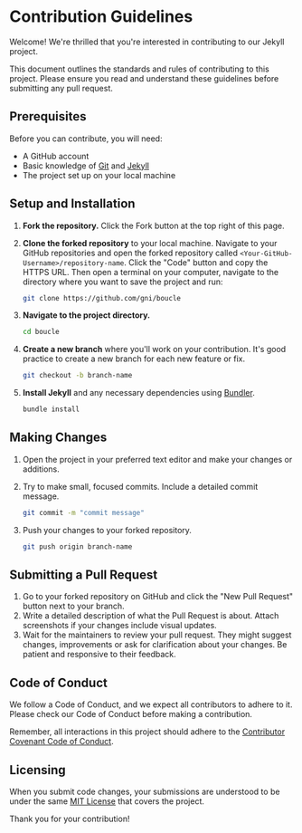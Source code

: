 # Contribution Guidelines

Welcome! We're thrilled that you're interested in contributing to our Jekyll project. 

This document outlines the standards and rules of contributing to this project. Please ensure you read and understand these guidelines before submitting any pull request.

## Prerequisites

Before you can contribute, you will need:

- A GitHub account
- Basic knowledge of [Git](https://git-scm.com/book/en/v2/Getting-Started-Git-Basics) and [Jekyll](https://jekyllrb.com/docs/)
- The project set up on your local machine

## Setup and Installation

1. **Fork the repository.** Click the Fork button at the top right of this page.

2. **Clone the forked repository** to your local machine. Navigate to your GitHub repositories and open the forked repository called `<Your-GitHub-Username>/repository-name`. Click the "Code" button and copy the HTTPS URL. Then open a terminal on your computer, navigate to the directory where you want to save the project and run:

    ```bash
    git clone https://github.com/gni/boucle
    ```

3. **Navigate to the project directory.**

    ```bash
    cd boucle
    ```

4. **Create a new branch** where you'll work on your contribution. It's good practice to create a new branch for each new feature or fix.

    ```bash
    git checkout -b branch-name
    ```

5. **Install Jekyll** and any necessary dependencies using [Bundler](https://bundler.io/).

    ```bash
    bundle install
    ```

## Making Changes

1. Open the project in your preferred text editor and make your changes or additions.
2. Try to make small, focused commits. Include a detailed commit message.

    ```bash
    git commit -m "commit message"
    ```

3. Push your changes to your forked repository.

    ```bash
    git push origin branch-name
    ```

## Submitting a Pull Request

1. Go to your forked repository on GitHub and click the "New Pull Request" button next to your branch.
2. Write a detailed description of what the Pull Request is about. Attach screenshots if your changes include visual updates.
3. Wait for the maintainers to review your pull request. They might suggest changes, improvements or ask for clarification about your changes. Be patient and responsive to their feedback.

## Code of Conduct

We follow a Code of Conduct, and we expect all contributors to adhere to it. Please check our Code of Conduct before making a contribution.

Remember, all interactions in this project should adhere to the [Contributor Covenant Code of Conduct](https://www.contributor-covenant.org/version/2/0/code_of_conduct/).

## Licensing

When you submit code changes, your submissions are understood to be under the same [MIT License](https://choosealicense.com/licenses/mit/) that covers the project.

Thank you for your contribution!
